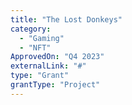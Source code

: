 ```yaml
---
title: "The Lost Donkeys"
category:
  - "Gaming"
  - "NFT"
ApprovedOn: "Q4 2023"
externalLink: "#"
type: "Grant"
grantType: "Project"
---
```

